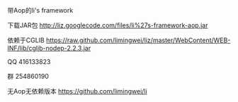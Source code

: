 带Aop的li's framework

下载JAR包 http://liz.googlecode.com/files/li%27s-framework-aop.jar

依赖于CGLIB   https://raw.github.com/limingwei/liz/master/WebContent/WEB-INF/lib/cglib-nodep-2.2.3.jar

QQ 416133823

群 254860190

无Aop无依赖版本 https://github.com/limingwei/li